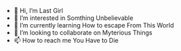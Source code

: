- 👋 Hi, I’m Last Girl
- 👀 I’m interested in Somthing Unbelievable 
- 🌱 I’m currently learning How to escape From This World
- 💞️ I’m looking to collaborate on Myterious Things
- 📫 How to reach me You Have to Die

<!---
last-girl114/last-girl114 is a ✨ special ✨ repository because its `README.md` (this file) appears on your GitHub profile.
You can click the Preview link to take a look at your changes.
--->
